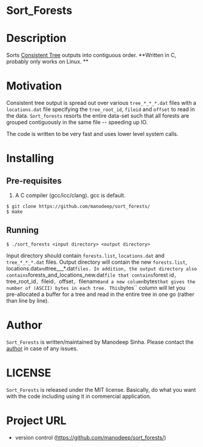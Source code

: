 # Sort_Forests

# Description
Sorts [Consistent Tree](https://bitbucket.org/pbehroozi/consistent-trees) outputs into contiguous order.
**Written in C, probably only works on Linux. **

# Motivation
Consistent tree output is spread out over various ``tree_*_*_*.dat`` files with a ``locations.dat`` file
specifying the ``tree_root_id``, ``fileid`` and ``offset`` to read in the data. ``Sort_forests`` resorts
the entire data-set such that all forests are grouped contiguously in the same file -- speeding up IO.

The code is written to be very fast and uses lower level system calls. 

# Installing

## Pre-requisites
1. A C compiler (gcc/icc/clang). gcc is default.

```
$ git clone https://github.com/manodeep/sort_forests/
$ make
```

## Running

```
$ ./sort_forests <input directory> <output directory>
```

Input directory should contain ``forests.list``, ``locations.dat`` and ``tree_*_*_*.dat`` files.
Output directory will contain the new ``forests.list``, locations.dat`` and ``tree_*_*_*.dat`` files.
In addition, the output directory also contains ``forests_and_locations_new.dat`` file that contains
``forest id``, ``tree_root_id``, ``fileid``, ``offset``, ``filename`` and a new column ``bytes`` that
gives the number of (ASCII) bytes in each tree. This ``bytes`` column will let you pre-allocated a
buffer for a tree and read in the entire tree in one go (rather than line by line). 

# Author

``Sort_Forests`` is written/maintained by Manodeep Sinha. Please contact the [author](mailto:manodeep@gmail.com) in
case of any issues. 

# LICENSE

``Sort_Forests`` is released under the MIT license. Basically, do what you want
with the code including using it in commercial application.

# Project URL

* version control (https://github.com/manodeep/sort_forests/)
                               






